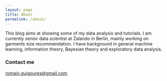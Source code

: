 ```yaml
---
layout: page
title: About
permalink: /about/
---
```


This blog aims at showing some of my data analysis and tutorials. I am currently senior data scientist at Zalando in Berlin, mainly working on garments size recommendation. I have background in general machine learning, information theory, Bayesian theory and exploratory data analysis.

### Contact me

[romain.guigoures@gmail.com](mailto:romain.guigoures@gmail.com)
